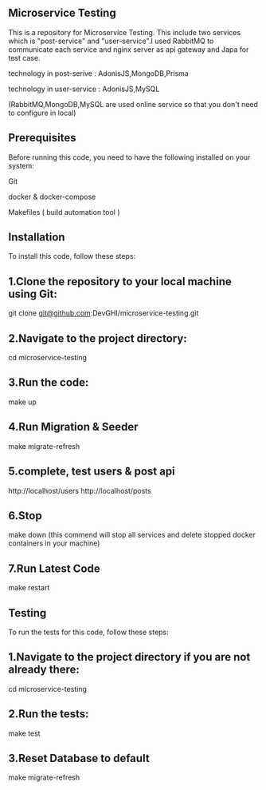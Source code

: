 Microservice Testing
-----
This is a repository for Microservice Testing. This include two services which is "post-service" and "user-service".I used RabbitMQ to communicate each service and nginx server as api gateway and Japa for test case.


technology in post-serive : AdonisJS,MongoDB,Prisma

technology in user-service : AdonisJS,MySQL

(RabbitMQ,MongoDB,MySQL are used online service so that you don't need to configure in local)



Prerequisites
---
Before running this code, you need to have the following installed on your system:

Git

docker & docker-compose

Makefiles ( build automation tool )


Installation
----
To install this code, follow these steps:

1.Clone the repository to your local machine using Git:
---
git clone git@github.com:DevGHI/microservice-testing.git

2.Navigate to the project directory:
---
cd microservice-testing

3.Run the code:
---
make up

4.Run Migration & Seeder
---
make migrate-refresh

5.complete, test users & post api  
---
http://localhost/users
http://localhost/posts

6.Stop
---
make down (this commend will stop all services and delete stopped docker containers in your machine)

7.Run Latest Code
---
make restart

Testing
----
To run the tests for this code, follow these steps:

1.Navigate to the project directory if you are not already there:
---
cd microservice-testing

2.Run the tests:
---
make test

3.Reset Database to default
---
make migrate-refresh
